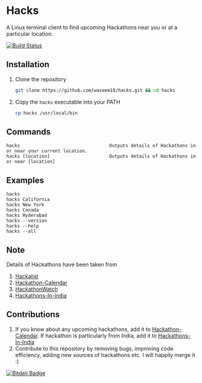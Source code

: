 Hacks
============
A Linux terminal client to find upcoming Hackathons near you or at a particular location.

[![Build Status](https://travis-ci.org/tibyte/Hacks.svg?branch=master)](https://travis-ci.org/tibyte/Hacks)

Installation
--------------
1. Clone the repository
    ```sh
    git clone https://github.com/waseem18/hacks.git && cd hacks
    ```

2. Copy the `hacks` executable into your PATH
    ```sh
    cp hacks /usr/local/bin
    ```

Commands
--------
```
hacks                                 Outputs details of Hackathons in or near your current location.
hacks [location]                      Outputs details of Hackathons in or near [location]
```
Examples
--------
```
hacks
hacks California
hacks New York
hacks Canada
hacks Hyderabad
hacks --version
hacks --help
hacks --all
```

Note
--------
Details of Hackathons have been taken from

1. [Hackalist](http://www.hackalist.org)
2. [Hackathon-Calendar](https://github.com/japacible/Hackathon-Calendar)
3. [HackathonWatch](http://www.hackathonwatch.com)
4. [Hackathons-In-India](https://github.com/waseem18/Hackathons-In-India)



Contributions
---------------
1. If you know about any upcoming hackathons, add it to [Hackathon-Calendar](https://github.com/japacible/Hackathon-Calendar). If hackathon is particularly from India, add it to [Hackathons-In-India](https://github.com/waseem18/Hackathons-In-India)
2. Contribute to this repository by removing bugs, improving code efficiency, adding new sources of hackathons etc. I will happily merge it :)


[![Bitdeli Badge](https://d2weczhvl823v0.cloudfront.net/waseem18/hacks/trend.png)](https://bitdeli.com/free "Bitdeli Badge")
